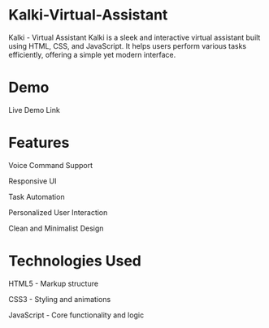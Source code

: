 # Kalki-Virtual-Assistant


Kalki - Virtual Assistant
Kalki is a sleek and interactive virtual assistant built using HTML, CSS, and JavaScript. It helps users perform various tasks efficiently, offering a simple yet modern interface.

# Demo
Live Demo Link 

# Features
Voice Command Support 

Responsive UI

Task Automation

Personalized User Interaction

Clean and Minimalist Design

# Technologies Used
HTML5 - Markup structure

CSS3 - Styling and animations

JavaScript - Core functionality and logic
